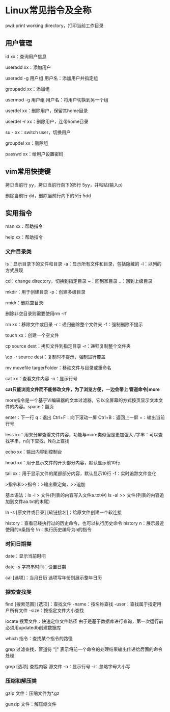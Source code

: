 # Linux常见指令及全称

pwd:print working directory，打印当前工作目录







## 用户管理

id xx：查询用户信息

useradd xx：添加用户

useradd -g 用户组 用户名：添加用户并指定组

groupadd xx：添加组

usermod -g 用户组 用户名：将用户切换到另一个组

userdel xx：删除用户，保留其home目录

userdel -r xx：删除用户，连带home目录

su - xx：switch user，切换用户

groupdel xx：删除组

passwd xx：给用户设置密码



## vim常用快捷键

拷贝当前行	yy，拷贝当前行向下的5行	5yy，并粘贴(输入p)

删除当前行	dd，删除当前行向下的5行	5dd





## 实用指令

man xx：帮助指令

help xx：帮助指令



### 文件目录类

ls：显示目录下的文件和目录	-a：显示所有文件和目录，包括隐藏的	-l：以列的方式展现

cd：change directory，切换到指定目录	~：回到家目录	..：回到上级目录

mkdir：用于创建目录	-p：创建多级目录

rmidr：删除空目录

删除非空目录则需要使用rm -rf

rm xx：移除文件或目录	-r：递归删除整个文件夹	-f：强制删除不提示

touch xx：创建一个空文件

cp source dest：拷贝文件到指定目录	-r：递归复制整个文件夹

\cp -r source dest：复制时不提示，强制进行覆盖

mv movefile targerFolder：移动文件与目录或重命名

cat xx：查看文件内容	-n：显示行号

**cat只能浏览文件而不能修改文件，为了浏览方便，一边会带上	管道命令|more**

more指令是一个基于VI编辑器的文本过滤器，它以全屏幕的方式按页显示文本文件的内容。space：翻页

enter：下一行	q：退出	Ctrl+F：向下滚动一屏	Ctrl+B：返回上一屏	=：输出当前行号

less xx：用来分屏查看文件内容，功能与more类似但是更加强大	/字串：可以查找字串，n向下查找，N向上查找

echo xx：输出内容到控制台

head xx：用于显示文件的开头部分内容，默认显示前10行

tail xx：用于显示文件的尾部部分内容，默认显示10行	-f：实时追踪文件变化

\>指令和\>>指令：\>输出重定向，\>>追加

基本语法：ls -l > 文件(列表的内容写入文件a.txt中)	ls -al >> 文件(列表的内容追加到文件aa.txt的末尾)

ln -s [原文件或目录] [软链接名]：给原文件创建一个软连接

history：查看已经执行过的历史命令，也可以执行历史命令	history n：展示最近使用的n条指令	!n：执行历史编号为n的指令



### 时间日期类

date：显示当前时间

date -s  字符串时间：设置日期

cal [选项]：当月日历	选项写年份则展示整年日历



### 探索查找类

find [搜索范围] [选项]：查找文件	-name：按名称查找	-user：查找属于指定用户所有文件	-size：按指定文件大小查找

locate 搜索文件：快速定位文件路径	由于是基于数据库进行查询，第一次运行前必须用updatedb创建数据库

which 指令：查找某个指令的路径

grep 过滤查找，管道符	"|"	表示将前一个命令的处理结果输出传递给后面的命令处理

grep [选项] 查找内容 源文件	-n：显示行号	-i：忽略字母大小写



### 压缩和解压类

gzip 文件：压缩文件为*.gz

gunzip 文件：解压缩文件